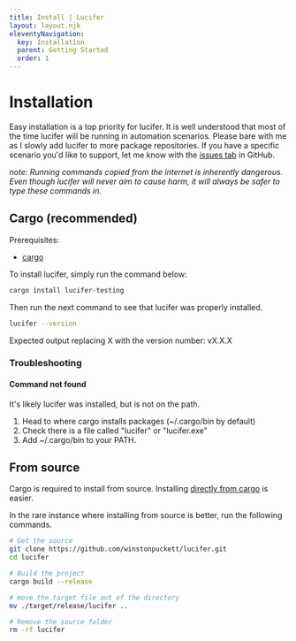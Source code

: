 ```yaml
---
title: Install | Lucifer
layout: layout.njk
eleventyNavigation:
  key: Installation
  parent: Getting Started
  order: 1
---
```


# Installation

Easy installation is a top priority for lucifer. It is well understood that most of the time lucifer will be running in automation scenarios. Please bare with me as I slowly add lucifer to more package repositories. If you have a specific scenario you'd like to support, let me know with the [issues tab](https://github.com/winstonpuckett/lucifer/issues) in GitHub.

*note: Running commands copied from the internet is inherently dangerous. Even though lucifer will never aim to cause harm, it will always be safer to type these commands in.*

<h2 id="cargo">Cargo (recommended)</h2>

Prerequisites:
- [cargo](https://doc.rust-lang.org/cargo/getting-started/installation.html)

To install lucifer, simply run the command below:
```bash
cargo install lucifer-testing
```

Then run the next command to see that lucifer was properly installed.

```bash
lucifer --version
```

Expected output replacing X with the version number:
    vX.X.X

### Troubleshooting

#### Command not found

It's likely lucifer was installed, but is not on the path. 
1. Head to where cargo installs packages (~/.cargo/bin by default)
1. Check there is a file called "lucifer" or "lucifer.exe"
1. Add ~/.cargo/bin to your PATH.

## From source

Cargo is required to install from source. Installing [directly from cargo](#cargo) is easier.

In the rare instance where installing from source is better, run the following commands.
```bash
# Get the source
git clone https://github.com/winstonpuckett/lucifer.git
cd lucifer

# Build the project
cargo build --release

# move the target file out of the directory
mv ./target/release/lucifer ..

# Remove the source folder
rm -rf lucifer
```
